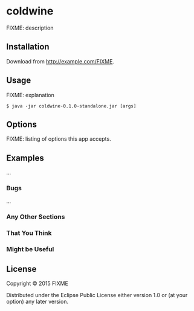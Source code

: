 # coldwine

FIXME: description

## Installation

Download from http://example.com/FIXME.

## Usage

FIXME: explanation

    $ java -jar coldwine-0.1.0-standalone.jar [args]

## Options

FIXME: listing of options this app accepts.

## Examples

...

### Bugs

...

### Any Other Sections
### That You Think
### Might be Useful

## License

Copyright © 2015 FIXME

Distributed under the Eclipse Public License either version 1.0 or (at
your option) any later version.
